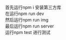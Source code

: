 首先运行npm i 安装第三方库 </br>
在运行npm run dev </br>
然后运行npm run img </br>
最后运行npm run server </br>
运行npm test 进行测试